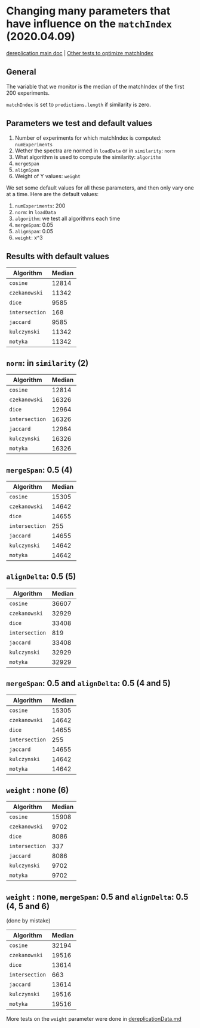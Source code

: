 # Changing many parameters that have influence on the `matchIndex` (2020.04.09)

[dereplication main doc](./dereplication.md) | [Other tests to optimize matchIndex](./dereplicationData.md)

## General

The variable that we monitor is the median of the matchIndex of the first 200 experiments.

`matchIndex` is set to `predictions.length` if similarity is zero.

## Parameters we test and default values

1. Number of experiments for which matchIndex is computed: `numExperiments`
2. Wether the spectra are normed in `loadData` or in `similarity`: `norm`
3. What algorithm is used to compute the similarity: `algorithm`
4. `mergeSpan`
5. `alignSpan`
6. Weight of Y values: `weight`

We set some default values for all these parameters, and then only vary one at a time. Here are the default values:
1. `numExperiments`: 200
2. `norm`:           in `loadData`
3. `algorithm`:      we test all algorithms each time
4. `mergeSpan`:      0.05
5. `alignSpan`:      0.05
6. `weight`:         x^3

## Results with default values

| Algorithm     | Median |
|---------------|---------
| `cosine`      |  12814  |
| `czekanowski` |  11342  |
| `dice`        |  9585   |
| `intersection`|  168    |
| `jaccard`     |  9585   |
| `kulczynski`  |  11342  |
| `motyka`      |  11342  |


## `norm`: in `similarity` (2)

| Algorithm     | Median |
|---------------|---------
| `cosine`      |  12814  |
| `czekanowski` |  16326  |
| `dice`        |  12964  |
| `intersection`|  16326  |
| `jaccard`     |  12964  |
| `kulczynski`  |  16326  |
| `motyka`      |  16326  |

## `mergeSpan`: 0.5 (4)

| Algorithm     | Median |
|---------------|---------
| `cosine`      |  15305  |
| `czekanowski` |  14642  |
| `dice`        |  14655  |
| `intersection`|  255    |
| `jaccard`     |  14655  |
| `kulczynski`  |  14642  |
| `motyka`      |  14642  |

## `alignDelta`: 0.5 (5)

| Algorithm     | Median |
|---------------|---------
| `cosine`      |  36607  |
| `czekanowski` |  32929  |
| `dice`        |  33408  |
| `intersection`|  819    |
| `jaccard`     |  33408  |
| `kulczynski`  |  32929  |
| `motyka`      |  32929  |


## `mergeSpan`: 0.5 and `alignDelta`: 0.5 (4 and 5)

| Algorithm     | Median |
|---------------|---------
| `cosine`      |  15305  |
| `czekanowski` |  14642  |
| `dice`        |  14655  |
| `intersection`|  255    |
| `jaccard`     |  14655  |
| `kulczynski`  |  14642  |
| `motyka`      |  14642  |

## `weight` : none (6)

| Algorithm     | Median |
|---------------|---------
| `cosine`      |  15908 |
| `czekanowski` |  9702  |
| `dice`        |  8086  |
| `intersection`|  337   |
| `jaccard`     |  8086  |
| `kulczynski`  |  9702  |
| `motyka`      |  9702  |


## `weight` : none, `mergeSpan`: 0.5 and `alignDelta`: 0.5 (4, 5 and 6)

(done by mistake)

| Algorithm     | Median |
|---------------|---------
| `cosine`      |  32194  |
| `czekanowski` |  19516  |
| `dice`        |  13614  |
| `intersection`|  663    |
| `jaccard`     |  13614  |
| `kulczynski`  |  19516  |
| `motyka`      |  19516  |

More tests on the `weight` parameter were done in [dereplicationData.md](./dereplicationData.md)





